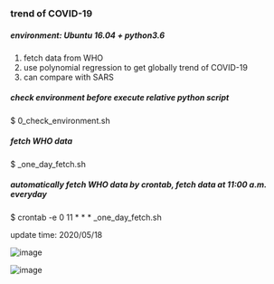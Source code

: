 ### trend of COVID-19 
##### environment: Ubuntu 16.04 + python3.6

1. fetch data from WHO
2. use polynomial regression to get globally trend of COVID-19
3. can compare with SARS

##### check environment before execute relative python script
$ 0_check_environment.sh

##### fetch WHO data
$ _one_day_fetch.sh

##### automatically fetch WHO data by crontab, fetch data at 11:00 a.m. everyday
$ crontab -e
  0 11 * * * <path of fetch script>_one_day_fetch.sh

update time: 2020/05/18

![image](https://github.com/melody26613/covid19_trend/blob/master/predict/pic/gif/covid19-20200518.gif)

![image](https://github.com/melody26613/covid19_trend/blob/master/predict/pic/sars.jpg)
